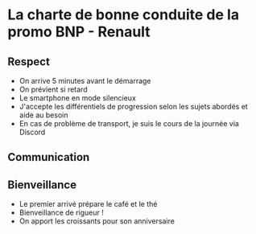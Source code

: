 # La charte de bonne conduite de la promo BNP - Renault

## Respect

- On arrive 5 minutes avant le démarrage
- On prévient si retard
- Le smartphone en mode silencieux
- J'accepte les différentiels de progression selon les sujets abordés et aide au besoin
- En cas de problème de transport, je suis le cours de la journée via Discord


## Communication



## Bienveillance

- Le premier arrivé prépare le café et le thé
- Bienveillance de rigueur !
- On apport les croissants pour son anniversaire
   
